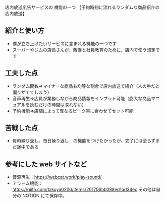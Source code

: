店内放送広告サービスの 機能の一つ
【予約時刻に流れるランダムな商品紹介の店内放送】
## 紹介と使い方
- 僕が立ち上げたいサービスに含まれる機能の一つです
- スーパーやジムの店長さんが、販促と社員教育のために、店内で使う想定です 
## 工夫した点
- ランダム関数⇒マイナーな商品も均等な割合で店内放送で紹介（人の手だと偏りがでてしまう）
- 音声再生⇒店員が業務しながら商品情報をインプット可能（膨大な商品マニュアルを読むだけの時間は取れない）
- 予約機能⇒店舗によって異なるピーク帯に合わせてセット可能

## 苦戦した点
- 毎時繰り返し、毎日繰り返し　の機能をつけたかったが、完了には至らずまだ途中である

## 参考にした web サイトなど
- 音源再生：https://webcat.work/play-sound/
- アラーム機能：https://qiita.com/takuya0206/items/201706bb088ed1bd34ec
  その他は自分の NOTION にて保存中。
